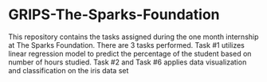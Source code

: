 # GRIPS-The-Sparks-Foundation
This repository contains the tasks assigned during the one month internship at The Sparks Foundation.
There are 3 tasks performed. Task #1 utilizes linear regression model to predict the percentage of the student based on number of hours studied. Task #2 and Task #6 applies data visualization and classification on the iris data set 
